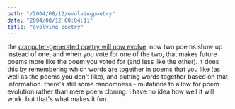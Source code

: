 ```yaml
---
path: "/2004/08/12/evolvingpoetry" 
date: "2004/08/12 00:04:11" 
title: "evolving poetry" 
---
```

the <a href="http://www.randomchaos.com/language/poetry.php">computer-generated poetry will now evolve</a>. now two poems show up instead of one, and when you vote for one of the two, that makes future poems more like the poem you voted for (and less like the other). it does this by remembering which words are together in poems that you like (as well as the poems you don't like), and putting words together based on that information. there's still some randomness - mutations to allow for poem evolution rather than mere poem cloning. i have no idea how well it will work. but that's what makes it fun.
